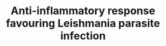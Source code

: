 ---
annotations:
- type: Pathway Ontology
  value: Leishmaniasis pathway
authors:
- ReactomeTeam
- DeSl
description: Macrophages specializing in tissue repair or associated with a Th2-type
  immune response are more permissive to infection with leishmania, since their defense
  mechanisms are not very efficient in eliminating the parasite and can contribute
  to its persistence (Lee et al. 2018).  View original pathway at [http://www.reactome.org/PathwayBrowser/#DIAGRAM=9662851
  Reactome].
last-edited: 2021-01-25
organisms:
- Homo sapiens
redirect_from:
- /index.php/Pathway:WP4993
- /instance/WP4993
schema-jsonld:
- '@context': https://schema.org/
  '@id': https://wikipathways.github.io/pathways/WP4993.html
  '@type': Dataset
  creator:
    '@type': Organization
    name: WikiPathways
  description: Macrophages specializing in tissue repair or associated with a Th2-type
    immune response are more permissive to infection with leishmania, since their
    defense mechanisms are not very efficient in eliminating the parasite and can
    contribute to its persistence (Lee et al. 2018).  View original pathway at [http://www.reactome.org/PathwayBrowser/#DIAGRAM=9662851
    Reactome].
  keywords:
  - 'p-6Y-SYK '
  - PKA tetramer:4xcAMP
  - H2O
  - 'RXFP1 '
  - PI(4,5)P2
  - 'ADCY8 '
  - 'GNB3 '
  - cAMP:PKA regulatory
  - 'GNG10 '
  - '5HT '
  - IL10
  - 'HTR7 '
  - 'MC5R '
  - PKA catalytic
  - 'ADCY1 '
  - CREB1
  - Heterotrimeric
  - 'TAAR9 '
  - 'LCHA '
  - 'Ig kappa chain V-I region Daudi '
  - 'Lma amastigote surface '
  - 'IGLV3-22(1-?) '
  - 'TAAR8 '
  - 'IGLV1-36(1-?) '
  - complex
  - gene
  - CALM1
  - 'Ig heavy chain V-III region TRO '
  - Gs:Heterotrimeric
  - AHCYL1:NAD+:ITPR1:I(1,4,5)P3 tetramer
  - 'Ig kappa chain V-II region FR '
  - IgG:Lma antigens
  - 'Mg2+ '
  - 'NAd '
  - tetramer
  - CYSLTR1,CYSLTR2
  - 'ADCY6 '
  - 'CRHR2 '
  - 'DPEP2 '
  - 'GNAS2 '
  - 'Ig lambda chain V-II region NEI '
  - 'ADCYAP1R1 '
  - Glucocorticoid, IL6,
  - Src family kinases
  - ATP
  - 'IGHV(1-?) '
  - 'p-Y160,Y171-CD3G '
  - 'Hist '
  - 'GLP2R '
  - surface:p-FCGR3A:p-6Y-SYK:p-3Y-PLCG
  - PLK2, MAPK14
  - 'ADRB3 '
  - 'Ig lambda chain V-II region MGC '
  - 'Ig lambda chain V-I region HA '
  - 'GNB5 '
  - 'PTGDR '
  - 'Ca2+ '
  - Adenylate cyclase
  - 'MC1R '
  - 'SRC-1 '
  - GTP
  - 'p-6Y-CD247 '
  - 'ADCY9 '
  - 'IGKV3D-20 '
  - 'ADRB1 '
  - Lma amastigote
  - ADAM17(215-827):Zn2+
  - CD163 gene
  - 'RLN2(162-185) '
  - 'IGLC2 '
  - LTC4
  - 'p-T180,Y182-MAPK14 '
  - 'GGT1(1-380) '
  - 'IL10 '
  - 'Ig kappa chain V-I region HK101 '
  - Zn2+
  - 'Ig lambda chain V-III region SH '
  - 'Ig kappa chain V region EV15 '
  - cyclase
  - 'Ig lambda chain V-IV region Hil '
  - 'PI(3,4,5)P3 '
  - 'IGLV5-45(1-?) '
  - 'PGD2 '
  - 'Ig kappa chain V-I region AU '
  - 'IGLV(23-?) '
  - IL6
  - 'ADCY5 '
  - 'IGLC6 '
  - 'GNAZ '
  - IgG:LPG1G2
  - 'POMC(217-234) '
  - 'Ig kappa chain V-I region BAN '
  - 'PTGIR '
  - 'GPHA2 '
  - 'IgH  heavy chain V-III region VH26 precursor '
  - 'ADM2(19-153) '
  - 'IGLV1-40(1-?) '
  - 'IGLV10-54(1-?) '
  - 'LHCGR '
  - 'Ig lambda chain V-I region VOR '
  - 'IGLV2-33(1-?) '
  - antigens:FCGR3A:p-CD3 dimers
  - IgG
  - p-S133-CREB1:IL6
  - 'Constitutively active orphan GPCRs '
  - 'Ig heavy chain V-III region BUT '
  - 'cAMP '
  - 'TAAR3 '
  - 'INSL3(106-131) '
  - 'GTP '
  - (Mg2+ cofactor)
  - 'FSHB '
  - 'Ig lambda chain V-III region LOI '
  - 'ADCY2 '
  - 'TSHB '
  - LTD4
  - 'IGLV4-60(1-?) '
  - 'PTHLH '
  - 'RLN2(25-53) '
  - 'PLCG2 '
  - 'VIP(125-152) '
  - p-PLCG
  - ADAM17
  - 'RAMP2 '
  - 'POMC(138-176) '
  - 'CYSLTR2 '
  - G-protein beta-gamma
  - DAGs
  - 'GPR39 '
  - 'LHB '
  - 'CRH '
  - 'LYN '
  - I(1,4,5)P3
  - 'GDP '
  - 'NPSR1 '
  - 'Ig lambda chain V-VI region AR '
  - ADORA2B:Ade-Rib:Heterotrimeric G-protein Gs:GTP
  - ADP
  - 'PTH1R '
  - (SFKs)
  - LPG1G2
  - 'IGKV4-1(21-?) '
  - 'ADORA2B '
  - 'RAMP1 '
  - 'GNG12 '
  - 'GIP(52-93) '
  - 'Ig heavy chain V-III region CAM '
  - 'ArgN-GCG(98-127) '
  - 'PTGER4 '
  - 'Ig lambda chain V-II region BOH '
  - ADAM17(1-214)
  - 'ADRB2 '
  - 'IGLV7-43(1-?) '
  - 'IGHG4 '
  - G-protein Gs
  - 'PRKX '
  - 'IAPP(34-70) '
  - 'PEA '
  - catalytic subunits
  - 'PTH2R '
  - 'IGLC3 '
  - 'HCK '
  - 'GGT1(381-569) '
  - IgG:Lma amastigote
  - 'FCGR3A '
  - 'glucocorticoid '
  - subunit
  - 'PRKAR1A '
  - 'VIPR1 '
  - (s):GTP:Adenylate
  - 'CD3G '
  - MYH9
  - (z):GTP:Adenylate
  - PRKACA,(PRKACB,PRKACG,PRKX)
  - 'HTR4 '
  - 'HRH2 '
  - 'ADCY7 '
  - antigens:FCGR3A:CD3
  - 'IGLV7-46(1-?) '
  - 'IGKC '
  - dimers
  - 'GCG(146-178) '
  - 'CALCA(83-119) '
  - 'VIPR2 '
  - 'IGLV3-16(1-?) '
  - 'Ig heavy chain V-I region HG3 '
  - p-S133-CREB1
  - 'Ig heavy chain V-II region WAH '
  - 'PRKACB '
  - 'Ade-Rib '
  - sCD163:MYH9
  - p-S,T-ADAM17(215-827):Zn2+
  - 'GHRH '
  - 'IGHG2 '
  - 'FCGR1A '
  - surface
  - Gly
  - LTE4
  - 'Ig lambda chain V-I region NEWM '
  - 'p-S133-CREB1 '
  - 'TAAR2 '
  - 'FGR '
  - 'GNB2 '
  - ITPR:I(1,4,5)P3
  - 'ATP '
  - 'IGLV11-55(1-?) '
  - 'Ig kappa chain V-III region B6 '
  - 'TSHR '
  - 'sCD163 '
  - FCGRIIIA:CD3G/CD3Z
  - 'HTR6 '
  - cAMP
  - 'IGLV4-69(1-?) '
  - 'AHCYL1 '
  - 'Ig kappa chain V-III region VG '
  - (inactive)
  - 'IGHV7-81(1-?) '
  - 'Ig heavy chain V-I region EU '
  - PLC gamma1,2
  - Protein Kinase A,
  - 'NAD+ '
  - 'Ig lambda chain V-IV region Kern '
  - 'IGLV8-61(1-?) '
  - 'FYN '
  - 'PRKAR2A '
  - 'IGKV2D-30 '
  - 'IGLV2-11(1-?) '
  - Ca2+
  - IgG-Ag:p-FCGRs:p-6Y-SYK:PLCG
  - LTC4:CyslTR1,2
  - 'MC2R '
  - 'Ig heavy chain V-III region KOL '
  - 'Ig lambda chain V-I region NEW '
  - 'PRKAR1B '
  - 'IGHG3 '
  - 'RLN3(26-52) '
  - 'CDCA '
  - PI(3,4,5)P3
  - 'GNG4 '
  - CD163
  - CALM1:4xCa2+
  - 'IGLV5-37(1-?) '
  - 'GNG7 '
  - 'IGLV3-27(1-?) '
  - 'GNAI2 '
  - 'Ig heavy chain V-III region WEA '
  - 'GNAI1 '
  - 'I(1,4,5)P3 '
  - 'IGKV1-5(23-?) '
  - surface:p-FCGR3As:p-6Y-SYK:PLCG
  - 'DPEP3 '
  - 'GLP1R '
  - 'PRKACA '
  - 'P2RY11 '
  - 'Ig kappa chain V-II region Cum '
  - 'Ig kappa chain V-I region Wes '
  - (i):GTP:Adenylate
  - antigens:FCGR3A:p-CD3 dimers:SYK
  - Ade-Rib
  - 'GGT5(1-387) '
  - 'Ig heavy chain V-III region BRO '
  - 'Ig kappa chain V-II region RPMI 6410 '
  - 'GNG2 '
  - 'GNAI3 '
  - 'ADR '
  - L-Glu
  - 'GNAS1 '
  - IP3 receptor
  - 'Zn2+ '
  - 'SCT '
  - p-S133-CREB1:IL10
  - 'MC3R(1-360) '
  - G alpha (s):GTP
  - 'TAAR1 '
  - 'IGLV4-3(1-?) '
  - 'IGKV2-28 '
  - 'IL10 gene '
  - 'ADCYAP1(132-158) '
  - 'GCG(53-81) '
  - 'ADORA2A '
  - 'Ig lambda chain V-IV region Bau '
  - 'FSHR '
  - 'PRKAR2B '
  - IL6 gene
  - 'Ig kappa chain V-I region Gal '
  - 'GHRHR '
  - PPi
  - 'Ig heavy chain V-II region OU '
  - 'Ig heavy chain V-III region JON '
  - 'ADAM17(215-827) '
  - 'GNG3 '
  - 'CD247-1 '
  - 'PLCG1 '
  - 'GNB4 '
  - 'DA '
  - 'IGLV3-12(1-?) '
  - 'PGI2 '
  - antigens:FCGR3A:p-CD3 dimers:p-6Y-SYK
  - 'ADM(95-146) '
  - 'MC4R '
  - IgG:Lma
  - 'RAMP3 '
  - iRHOM2
  - 'p-4Y-PLCG1 '
  - 'Ig heavy chain V-II region NEWM '
  - 'IGLV2-23(1-?) '
  - SYK
  - 'GNGT2 '
  - 'IL6 '
  - 'IGHV1-2 '
  - 'ADCYAP1(132-169) '
  - 'Ig heavy chain V-II region MCE '
  - 'Ig heavy chain V-II region ARH-77 '
  - 'GPHB5 '
  - 'DRD1 '
  - 'AVPR2 '
  - 'IGLC1 '
  - 'INSL3(21-55) '
  - 'CALCR '
  - 'ITPR2 '
  - 'IGKV1-12 '
  - 'GNG13 '
  - 'GNG8 '
  - 'CRHR1 '
  - 'MYH9 '
  - 'CYSLTR1 '
  - 'IGLV2-18(1-?) '
  - 'SCTR '
  - 'GPBAR1 '
  - 'AVP(20-28) '
  - complexes that
  - 'IGLV3-25(1-?) '
  - DPEP1,2,3 dimers
  - G alpha
  - 'GNG5 '
  - 'CALCRL '
  - 'Ig lambda chain V-II region TOG '
  - 'ADCYAP1(82-129) '
  - G-protein alpha
  - 'CALM1 '
  - 'Ig kappa chain V-III region POM '
  - 'ADCY3 '
  - 'CALCB(82-118) '
  - sCD163
  - 'PTH '
  - 'Ig heavy chain V-III region DOB '
  - 'LPG1G2 '
  - 'Ig kappa chain V-I region DEE '
  - 'IL6 gene '
  - clustered
  - 'IGKVA18(21-?) '
  - IgG:Leishmania
  - 'SYK '
  - 'CCA '
  - 'POMC(138-150) '
  - 'Ig kappa chain V-I region AG '
  - 'ADCY4 '
  - 'TAAR6 '
  - ADORA2B:Ade-Rib
  - 'p-Y753,Y759,Y1217-PLCG2 '
  - 'NPS '
  - 'DPEP1 '
  - Ligand:GPCR
  - FURIN
  - G-betagamma
  - 'p-Y288,Y304-FCGR2A '
  - 'Antigen '
  - activate
  - 'ITPR1 '
  - 'POMC(77-87) '
  - 'PGE2 '
  - 'ITPR3 '
  - 'RLN3(119-142) '
  - ADORA2B
  - 'IGLV1-44(1-?) '
  - 'IGLC7 '
  - 'LTC4 '
  - PKA tetramer
  - homotetramer
  - 'PTH2(62-100) '
  - 'GNG11 '
  - 'IGHG1 '
  - 'RXFP2 '
  - Ade-Rib:ADORA2B:Heterotrimeric G-protein Gs:GDP
  - 'DRD5 '
  - GDP
  - 'PRKACG '
  - IL10 gene
  - 'GNB1 '
  - GGT1, 5 dimers
  - 'GNAT3 '
  - 'Ig lambda chain V region 4A '
  - 'GGT5(388-586) '
  - 'DCA '
  - 'CGA '
  - ADAM17(215-827)
  - 'GNGT1 '
  - CD163(1051-1156)
  - 'GIPR '
  - 'GLP-1 (7-37) '
  - GGT1 dimer
  - 'PTGER2 '
  - 'PLK2 '
  - 'TAAR5 '
  - 'YES1 '
  license: CC0
  name: Anti-inflammatory response favouring Leishmania parasite infection
seo: CreativeWork
title: Anti-inflammatory response favouring Leishmania parasite infection
wpid: WP4993
---